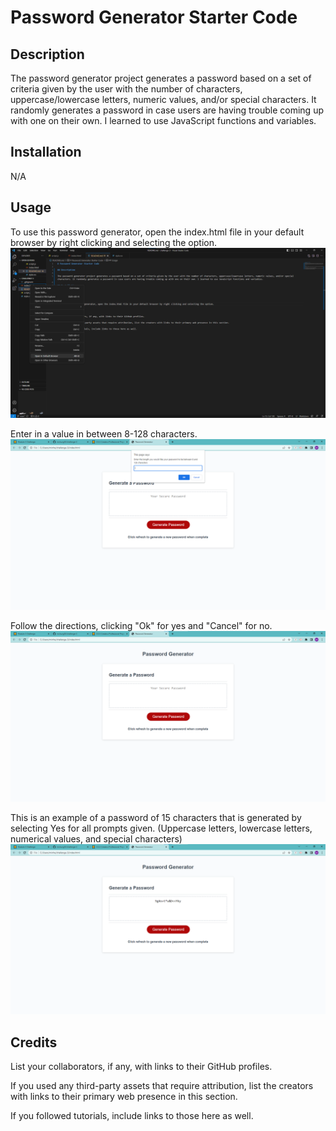# Password Generator Starter Code

## Description

The password generator project generates a password based on a set of criteria given by the user with the number of characters, uppercase/lowercase letters, numeric values, and/or special characters. It randomly generates a password in case users are having trouble coming up with one on their own. I learned to use JavaScript functions and variables.

## Installation

N/A

## Usage

To use this password generator, open the index.html file in your default browser by right clicking and selecting the option. 
![Alt text](./assets/vs-code.png)

Enter in a value in between 8-128 characters.
![Alt text](./assets/characters.png)

Follow the directions, clicking "Ok" for yes and "Cancel" for no.
![Alt text](./assets/options.png)

This is an example of a password of 15 characters that is generated by selecting Yes for all prompts given. (Uppercase letters, lowercase letters, numerical values, and special characters)
![Alt text](./assets/example-password.png)

## Credits

List your collaborators, if any, with links to their GitHub profiles.

If you used any third-party assets that require attribution, list the creators with links to their primary web presence in this section.

If you followed tutorials, include links to those here as well.